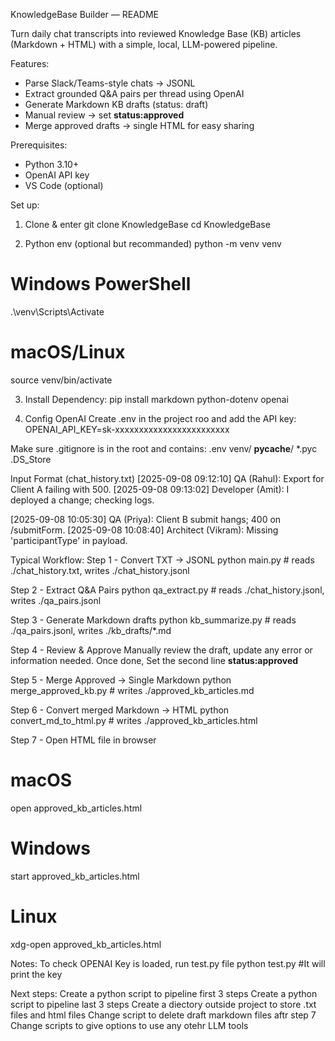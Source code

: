KnowledgeBase Builder — README

Turn daily chat transcripts into reviewed Knowledge Base (KB) articles (Markdown + HTML) with a simple, local, LLM-powered pipeline.

Features:
- Parse Slack/Teams-style chats → JSONL
- Extract grounded Q&A pairs per thread using OpenAI
- Generate Markdown KB drafts (status: draft)
- Manual review → set **status:approved**
- Merge approved drafts → single HTML for easy sharing

Prerequisites:
- Python 3.10+
- OpenAI API key
- VS Code (optional)

Set up:
1) Clone & enter
git clone <your-repo-url> KnowledgeBase
cd KnowledgeBase

2) Python env (optional but recommanded)
python -m venv venv
# Windows PowerShell
.\venv\Scripts\Activate
# macOS/Linux
source venv/bin/activate

3) Install Dependency:
pip install markdown python-dotenv openai

4) Config OpenAI
Create .env in the project roo and add the API key:
OPENAI_API_KEY=sk-xxxxxxxxxxxxxxxxxxxxxxxx

Make sure .gitignore is in the root and contains:
.env
venv/
__pycache__/
*.pyc
.DS_Store

Input Format (chat_history.txt)
[2025-09-08 09:12:10] QA (Rahul): Export for Client A failing with 500.
[2025-09-08 09:13:02] Developer (Amit): I deployed a change; checking logs.

[2025-09-08 10:05:30] QA (Priya): Client B submit hangs; 400 on /submitForm.
[2025-09-08 10:08:40] Architect (Vikram): Missing 'participantType' in payload.

Typical Workflow:
Step 1 - Convert TXT -> JSONL
python main.py            # reads ./chat_history.txt, writes ./chat_history.jsonl

Step 2 - Extract Q&A Pairs
python qa_extract.py      # reads ./chat_history.jsonl, writes ./qa_pairs.jsonl

Step 3 - Generate Markdown drafts
python kb_summarize.py    # reads ./qa_pairs.jsonl, writes ./kb_drafts/*.md

Step 4 - Review & Approve 
Manually review the draft, update any error or information needed.
Once done, Set the second line
**status:approved**

Step 5 - Merge Approved -> Single Markdown
python merge_approved_kb.py    # writes ./approved_kb_articles.md

Step 6 - Convert merged Markdown -> HTML
python convert_md_to_html.py   # writes ./approved_kb_articles.html

Step 7 - Open HTML file in browser
# macOS
open approved_kb_articles.html
# Windows
start approved_kb_articles.html
# Linux
xdg-open approved_kb_articles.html

Notes:
To check OPENAI Key is loaded, run test.py file
python test.py     #It will print the key

Next steps:
Create a python script to pipeline first 3 steps
Create a python script to pipeline last 3 steps
Create a diectory outside project to store .txt files and html files
Change script to delete draft markdown files aftr step 7
Change scripts to give options to use any otehr LLM tools
